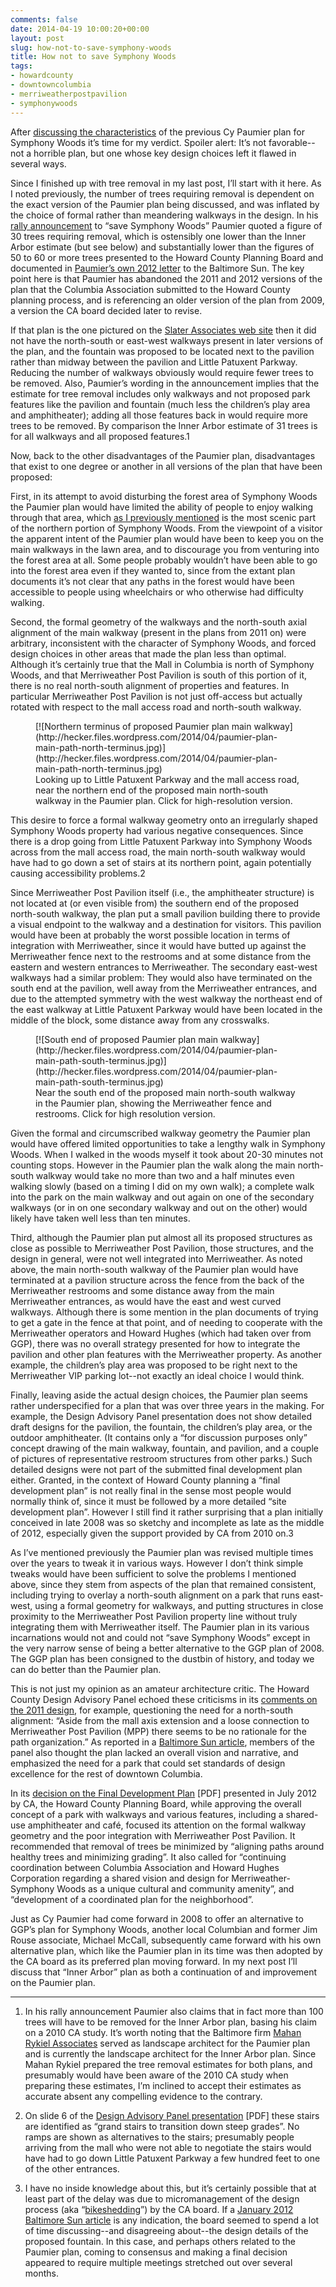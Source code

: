 ```yaml
---
comments: false
date: 2014-04-19 10:00:20+00:00
layout: post
slug: how-not-to-save-symphony-woods
title: How not to save Symphony Woods
tags:
- howardcounty
- downtowncolumbia
- merriweatherpostpavilion
- symphonywoods
---
```


After [discussing the characteristics](/2014/04/18/looking-back-at-the-paumier-plan-for-symphony-woods/) of the previous Cy Paumier plan for Symphony Woods it’s time for my verdict. Spoiler alert: It’s not favorable--not a horrible plan, but one whose key design choices left it flawed in several ways.

Since I finished up with tree removal in my last post, I’ll start with it here. As I noted previously, the number of trees requiring removal is dependent on the exact version of the Paumier plan being discussed, and was inflated by the choice of formal rather than meandering walkways in the design. In his [rally announcement](http://www.baltimoresun.com/news/maryland/howard/columbia/ph-exho-rally-will-support-2008-plan-for-symphony-woods-letters-20140411,0,742632.story) to “save Symphony Woods” Paumier quoted a figure of 30 trees requiring removal, which is ostensibly one lower than the Inner Arbor estimate (but see below) and substantially lower than the figures of 50 to 60 or more trees presented to the Howard County Planning Board and documented in [Paumier’s own 2012 letter](http://www.baltimoresun.com/explore/howard/opinion-talk/letter-editor/ph-ho-cf-letters-paumier-0802-2-20120731,0,1925820.story) to the Baltimore Sun. The key point here is that Paumier has abandoned the 2011 and 2012 versions of the plan that the Columbia Association submitted to the Howard County planning process, and is referencing an older version of the plan from 2009, a version the CA board decided later to revise.

If that plan is the one pictured on the [Slater Associates web site](https://web.archive.org/web/20140418234802/http://www.slaterassociates.com/firm/news.html) then it did not have the north-south or east-west walkways present in later versions of the plan, and the fountain was proposed to be located next to the pavilion rather than midway between the pavilion and Little Patuxent Parkway. Reducing the number of walkways obviously would require fewer trees to be removed. Also, Paumier’s wording in the announcement implies that the estimate for tree removal includes only walkways and not proposed park features like the pavilion and fountain (much less the children’s play area and amphitheater); adding all those features back in would require more trees to be removed. By comparison the Inner Arbor estimate of 31 trees is for all walkways and all proposed features.1

Now, back to the other disadvantages of the Paumier plan, disadvantages that exist to one degree or another in all versions of the plan that have been proposed:

First, in its attempt to avoid disturbing the forest area of Symphony Woods the Paumier plan would have limited the ability of people to enjoy walking through that area, which [as I previously mentioned](/2014/04/16/a-walk-in-symphony-woods/) is the most scenic part of the northern portion of Symphony Woods. From the viewpoint of a visitor the apparent intent of the Paumier plan would have been to keep you on the main walkways in the lawn area, and to discourage you from venturing into the forest area at all. Some people probably wouldn’t have been able to go into the forest area even if they wanted to, since from the extant plan documents it’s not clear that any paths in the forest would have been accessible to people using wheelchairs or who otherwise had difficulty walking.

Second, the formal geometry of the walkways and the north-south axial alignment of the main walkway (present in the plans from 2011 on) were arbitrary, inconsistent with the character of Symphony Woods, and forced design choices in other areas that made the plan less than optimal. Although it’s certainly true that the Mall in Columbia is north of Symphony Woods, and that Merriweather Post Pavilion is south of this portion of it, there is no real north-south alignment of properties and features. In particular Merriweather Post Pavilion is not just off-access but actually rotated with respect to the mall access road and north-south walkway.
<figure markdown="1">
[![Northern terminus of proposed Paumier plan main walkway](http://hecker.files.wordpress.com/2014/04/paumier-plan-main-path-north-terminus.jpg)](http://hecker.files.wordpress.com/2014/04/paumier-plan-main-path-north-terminus.jpg)
<figcaption>Looking up to Little Patuxent Parkway and the mall access road, near the northern end of the proposed main north-south walkway in the Paumier plan. Click for high-resolution version.</figcaption>
</figure>


This desire to force a formal walkway geometry onto an irregularly shaped Symphony Woods property had various negative consequences. Since there is a drop going from Little Patuxent Parkway into Symphony Woods across from the mall access road, the main north-south walkway would have had to go down a set of stairs at its northern point, again potentially causing accessibility problems.2

Since Merriweather Post Pavilion itself (i.e., the amphitheater structure) is not located at (or even visible from) the southern end of the proposed north-south walkway, the plan put a small pavilion building there to provide a visual endpoint to the walkway and a destination for visitors. This pavilion would have been at probably the worst possible location in terms of integration with Merriweather, since it would have butted up against the Merriweather fence next to the restrooms and at some distance from the eastern and western entrances to Merriweather. The secondary east-west walkways had a similar problem: They would also have terminated on the south end at the pavilion, well away from the Merriweather entrances, and due to the attempted symmetry with the west walkway the northeast end of the east walkway at Little Patuxent Parkway would have been located in the middle of the block, some distance away from any crosswalks.
<figure markdown="1">
[![South end of proposed Paumier plan main walkway](http://hecker.files.wordpress.com/2014/04/paumier-plan-main-path-south-terminus.jpg)](http://hecker.files.wordpress.com/2014/04/paumier-plan-main-path-south-terminus.jpg)
<figcaption>Near the south end of the proposed main north-south walkway in the Paumier plan, showing the Merriweather fence and restrooms. Click for high resolution version.</figcaption>
</figure>


Given the formal and circumscribed walkway geometry the Paumier plan would have offered limited opportunities to take a lengthy walk in Symphony Woods. When I walked in the woods myself it took about 20-30 minutes not counting stops. However in the Paumier plan the walk along the main north-south walkway would take no more than two and a half minutes even walking slowly (based on a timing I did on my own walk); a complete walk into the park on the main walkway and out again on one of the secondary walkways (or in on one secondary walkway and out on the other) would likely have taken well less than ten minutes.

Third, although the Paumier plan put almost all its proposed structures as close as possible to Merriweather Post Pavilion, those structures, and the design in general, were not well integrated into Merriweather. As noted above, the main north-south walkway of the Paumier plan would have terminated at a pavilion structure across the fence from the back of the Merriweather restrooms and some distance away from the main Merriweather entrances, as would have the east and west curved walkways. Although there is some mention in the plan documents of trying to get a gate in the fence at that point, and of needing to cooperate with the Merriweather operators and Howard Hughes (which had taken over from GGP), there was no overall strategy presented for how to integrate the pavilion and other plan features with the Merriweather property. As another example, the children’s play area was proposed to be right next to the Merriweather VIP parking lot--not exactly an ideal choice I would think.

Finally, leaving aside the actual design choices, the Paumier plan seems rather underspecified for a plan that was over three years in the making. For example, the Design Advisory Panel presentation does not show detailed draft designs for the pavilion, the fountain, the children’s play area, or the outdoor amphitheater. (It contains only a “for discussion purposes only” concept drawing of the main walkway, fountain, and pavilion, and a couple of pictures of representative restroom structures from other parks.) Such detailed designs were not part of the submitted final development plan either. Granted, in the context of Howard County planning a “final development plan” is not really final in the sense most people would normally think of, since it must be followed by a more detailed “site development plan”. However I still find it rather surprising that a plan initially conceived in late 2008 was so sketchy and incomplete as late as the middle of 2012, especially given the support provided by CA from 2010 on.3

As I’ve mentioned previously the Paumier plan was revised multiple times over the years to tweak it in various ways. However I don’t think simple tweaks would have been sufficient to solve the problems I mentioned above, since they stem from aspects of the plan that remained consistent, including trying to overlay a north-south alignment on a park that runs east-west, using a formal geometry for walkways, and putting structures in close proximity to the Merriweather Post Pavilion property line without truly integrating them with Merriweather itself. The Paumier plan in its various incarnations would not and could not “save Symphony Woods” except in the very narrow sense of being a better alternative to the GGP plan of 2008. The GGP plan has been consigned to the dustbin of history, and today we can do better than the Paumier plan.

This is not just my opinion as an amateur architecture critic. The Howard County Design Advisory Panel echoed these criticisms in its [comments on the 2011 design](http://static.squarespace.com/static/51e1bf57e4b0e2abc3e95f77/t/52c44d80e4b0f4e69d94208e/1388596608577/DAP%20review%20of%20CA%20plan%20copy%202.pdf), for example, questioning the need for a north-south alignment: “Aside from the mall axis extension and a loose connection to Merriweather Post Pavilion (MPP) there seems to be no rationale for the path organization.” As reported in a [Baltimore Sun article](http://www.baltimoresun.com/explore/howard/news/ph-ho-cf-swp-0721-20110715,0,2065954.story), members of the panel also thought the plan lacked an overall vision and narrative, and emphasized the need for a park that could set standards of design excellence for the rest of downtown Columbia.

In its [decision on the Final Development Plan](http://www.columbiaassociation.com/home/showdocument?id=5188) [PDF] presented in July 2012 by CA, the Howard County Planning Board, while approving the overall concept of a park with walkways and various features, including a shared-use amphitheater and café, focused its attention on the formal walkway geometry and the poor integration with Merriweather Post Pavilion. It recommended that removal of trees be minimized by “aligning paths around healthy trees and minimizing grading”. It also called for “continuing coordination between Columbia Association and Howard Hughes Corporation regarding a shared vision and design for Merriweather-Symphony Woods as a unique cultural and community amenity”, and “development of a coordinated plan for the neighborhood”.

Just as Cy Paumier had come forward in 2008 to offer an alternative to GGP’s plan for Symphony Woods, another local Columbian and former Jim Rouse associate, Michael McCall, subsequently came forward with his own alternative plan, which like the Paumier plan in its time was then adopted by the CA board as its preferred plan moving forward. In my next post I’ll discuss that “Inner Arbor” plan as both a continuation of and improvement on the Paumier plan.



* * *



1. In his rally announcement Paumier also claims that in fact more than 100 trees will have to be removed for the Inner Arbor plan, basing his claim on a 2010 CA study. It’s worth noting that the Baltimore firm [Mahan Rykiel Associates](http://www.mahanrykiel.com/) served as landscape architect for the Paumier plan and is currently the landscape architect for the Inner Arbor plan. Since Mahan Rykiel prepared the tree removal estimates for both plans, and presumably would have been aware of the 2010 CA study when preparing these estimates, I’m inclined to accept their estimates as accurate absent any compelling evidence to the contrary.

2. On slide 6 of the [Design Advisory Panel presentation](http://inartrust.org/s/DAP-meeting-7-13-11-copy-2.pdf) [PDF] these stairs are identified as “grand stairs to transition down steep grades”. No ramps are shown as alternatives to the stairs; presumably people arriving from the mall who were not able to negotiate the stairs would have had to go down Little Patuxent Parkway a few hundred feet to one of the other entrances.

3. I have no inside knowledge about this, but it’s certainly possible that at least part of the delay was due to micromanagement of the design process (aka “[bikeshedding](http://en.wikipedia.org/wiki/Parkinson%27s_law_of_triviality)”) by the CA board. If a [January 2012 Baltimore Sun article](http://www.baltimoresun.com/explore/howard/news/ph-ho-cf-columbia-board-0202-20120127,0,7304166.story) is any indication, the board seemed to spend a lot of time discussing--and disagreeing about--the design details of the proposed fountain. In this case, and perhaps others related to the Paumier plan, coming to consensus and making a final decision appeared to require multiple meetings stretched out over several months.


